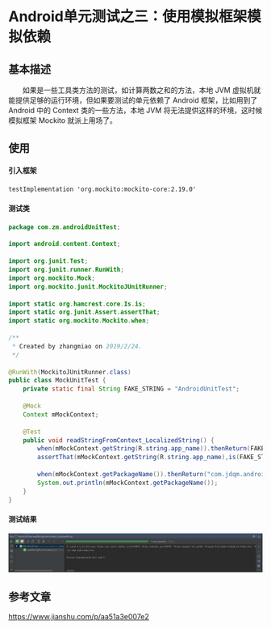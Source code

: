 # Android单元测试之三：使用模拟框架模拟依赖

## 基本描述
　　如果是一些工具类方法的测试，如计算两数之和的方法，本地 JVM 虚拟机就能提供足够的运行环境，但如果要测试的单元依赖了 Android 框架，比如用到了 Android 中的 Context 类的一些方法，本地 JVM 将无法提供这样的环境，这时候模拟框架 Mockito 就派上用场了。
## 使用

#### 引入框架
```xml
testImplementation 'org.mockito:mockito-core:2.19.0'
```

#### 测试类
```java
package com.zm.androidUnitTest;

import android.content.Context;

import org.junit.Test;
import org.junit.runner.RunWith;
import org.mockito.Mock;
import org.mockito.junit.MockitoJUnitRunner;

import static org.hamcrest.core.Is.is;
import static org.junit.Assert.assertThat;
import static org.mockito.Mockito.when;

/**
 * Created by zhangmiao on 2019/2/24.
 */

@RunWith(MockitoJUnitRunner.class)
public class MockUnitTest {
    private static final String FAKE_STRING = "AndroidUnitTest";

    @Mock
    Context mMockContext;

    @Test
    public void readStringFromContext_LocalizedString() {
        when(mMockContext.getString(R.string.app_name)).thenReturn(FAKE_STRING);
        assertThat(mMockContext.getString(R.string.app_name),is(FAKE_STRING));

        when(mMockContext.getPackageName()).thenReturn("com.jdqm.androidunittest");
        System.out.println(mMockContext.getPackageName());
    }
}
```

#### 测试结果
![](image/context_test.png)

## 参考文章
https://www.jianshu.com/p/aa51a3e007e2

